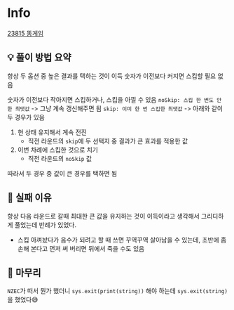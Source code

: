 # Info
[23815 똥게임](https://boj.kr/23815)

## 💡 풀이 방법 요약
항상 두 옵션 중 높은 결과를 택하는 것이 이득
숫자가 이전보다 커지면 스킵할 필요 없음

숫자가 이전보다 작아지면 스킵하거나, 스킵을 아낄 수 있음
`noSkip: 스킵 한 번도 안 한 최댓값` -> 그냥 계속 갱신해주면 됨
`skip: 이미 한 번 스킵한 최댓값` -> 아래와 같이 두 경우가 있음
1. 현 상태 유지해서 계속 전진
   - 직전 라운드의 `skip`에 두 선택지 중 결과가 큰 효과를 적용한 값
2. 이번 차례에 스킵한 것으로 치기
   - 직전 라운드의 `noSkip` 값

따라서 두 경우 중 값이 큰 경우를 택하면 됨

## 👀 실패 이유
항상 다음 라운드로 갈때 최대한 큰 값을 유지하는 것이 이득이라고 생각해서 그리디하게 풀었는데 반례가 있었다.
- 스킵 아껴놨다가 음수가 되려고 할 때 쓰면 꾸역꾸역 살아남을 수 있는데, 초반에 좀 손해 본다고 먼저 써 버리면 뒤에서 죽을 수도 있음

## 🙂 마무리
`NZEC`가 떠서 뭔가 했더니 `sys.exit(print(string))` 해야 하는데 `sys.exit(string)` 을 했었다😅
